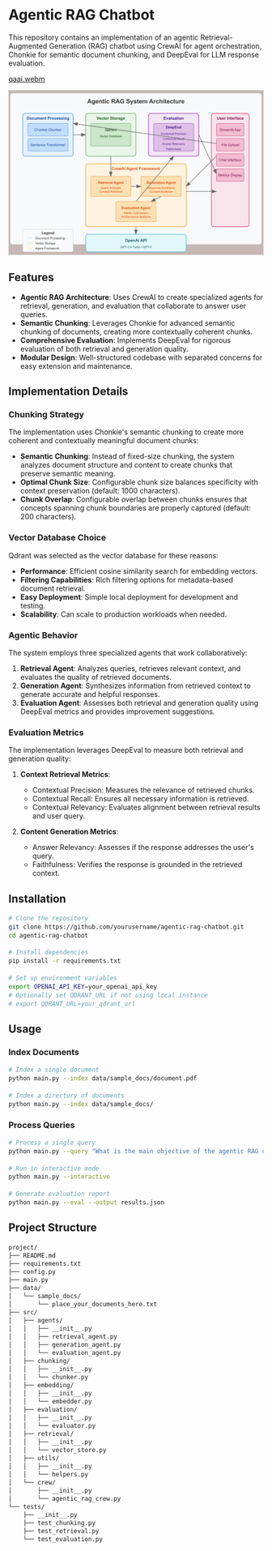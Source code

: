 # Agentic RAG Chatbot

This repository contains an implementation of an agentic Retrieval-Augmented Generation (RAG) chatbot using CrewAI for agent orchestration, Chonkie for semantic document chunking, and DeepEval for LLM response evaluation.


[qaai.webm](https://github.com/user-attachments/assets/520fe4e7-3a86-44f9-be36-b8361d047a0a)

![Agentic RAG System Architecture](system_arch_RAG.png)

## Features

- **Agentic RAG Architecture**: Uses CrewAI to create specialized agents for retrieval, generation, and evaluation that collaborate to answer user queries.
- **Semantic Chunking**: Leverages Chonkie for advanced semantic chunking of documents, creating more contextually coherent chunks.
- **Comprehensive Evaluation**: Implements DeepEval for rigorous evaluation of both retrieval and generation quality.
- **Modular Design**: Well-structured codebase with separated concerns for easy extension and maintenance.

## Implementation Details

### Chunking Strategy

The implementation uses Chonkie's semantic chunking to create more coherent and contextually meaningful document chunks:

- **Semantic Chunking**: Instead of fixed-size chunking, the system analyzes document structure and content to create chunks that preserve semantic meaning.
- **Optimal Chunk Size**: Configurable chunk size balances specificity with context preservation (default: 1000 characters).
- **Chunk Overlap**: Configurable overlap between chunks ensures that concepts spanning chunk boundaries are properly captured (default: 200 characters).

### Vector Database Choice

Qdrant was selected as the vector database for these reasons:

- **Performance**: Efficient cosine similarity search for embedding vectors.
- **Filtering Capabilities**: Rich filtering options for metadata-based document retrieval.
- **Easy Deployment**: Simple local deployment for development and testing.
- **Scalability**: Can scale to production workloads when needed.

### Agentic Behavior

The system employs three specialized agents that work collaboratively:

1. **Retrieval Agent**: Analyzes queries, retrieves relevant context, and evaluates the quality of retrieved documents.
2. **Generation Agent**: Synthesizes information from retrieved context to generate accurate and helpful responses.
3. **Evaluation Agent**: Assesses both retrieval and generation quality using DeepEval metrics and provides improvement suggestions.

### Evaluation Metrics

The implementation leverages DeepEval to measure both retrieval and generation quality:

1. **Context Retrieval Metrics**:
   - Contextual Precision: Measures the relevance of retrieved chunks.
   - Contextual Recall: Ensures all necessary information is retrieved.
   - Contextual Relevancy: Evaluates alignment between retrieval results and user query.

2. **Content Generation Metrics**:
   - Answer Relevancy: Assesses if the response addresses the user's query.
   - Faithfulness: Verifies the response is grounded in the retrieved context.

## Installation

```bash
# Clone the repository
git clone https://github.com/yourusername/agentic-rag-chatbot.git
cd agentic-rag-chatbot

# Install dependencies
pip install -r requirements.txt

# Set up environment variables
export OPENAI_API_KEY=your_openai_api_key
# Optionally set QDRANT_URL if not using local instance
# export QDRANT_URL=your_qdrant_url
```

## Usage

### Index Documents

```bash
# Index a single document
python main.py --index data/sample_docs/document.pdf

# Index a directory of documents
python main.py --index data/sample_docs/
```

### Process Queries

```bash
# Process a single query
python main.py --query "What is the main objective of the agentic RAG challenge?"

# Run in interactive mode
python main.py --interactive

# Generate evaluation report
python main.py --eval --output results.json
```

## Project Structure

```
project/
├── README.md
├── requirements.txt
├── config.py
├── main.py
├── data/
│   └── sample_docs/
│       └── place_your_documents_here.txt
├── src/
│   ├── agents/
│   │   ├── __init__.py
│   │   ├── retrieval_agent.py
│   │   ├── generation_agent.py
│   │   └── evaluation_agent.py
│   ├── chunking/
│   │   ├── __init__.py
│   │   └── chunker.py
│   ├── embedding/
│   │   ├── __init__.py
│   │   └── embedder.py
│   ├── evaluation/
│   │   ├── __init__.py
│   │   └── evaluator.py
│   ├── retrieval/
│   │   ├── __init__.py
│   │   └── vector_store.py
│   ├── utils/
│   │   ├── __init__.py
│   │   └── helpers.py
│   └── crew/
│       ├── __init__.py
│       └── agentic_rag_crew.py
└── tests/
    ├── __init__.py
    ├── test_chunking.py
    ├── test_retrieval.py
    └── test_evaluation.py
